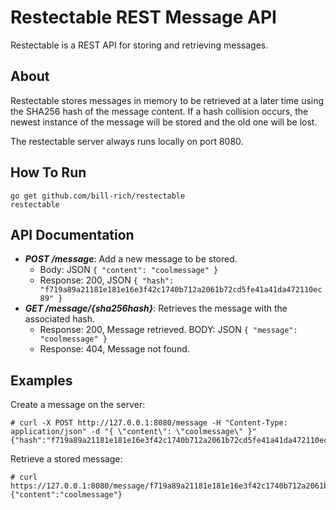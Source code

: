 # Restectable REST Message API
Restectable is a REST API for storing and retrieving messages.

## About
Restectable stores messages in memory to be retrieved at a later time using the
SHA256 hash of the message content. If a hash collision occurs, the newest
instance of the message will be stored and the old one will be lost.

The restectable server always runs locally on port 8080.

## How To Run

```
go get github.com/bill-rich/restectable
restectable
```

## API Documentation

* ***POST /message***: Add a new message to be stored.
  * Body: JSON ```{ "content": "coolmessage" }```
  * Response: 200, JSON ```{ "hash": "f719a89a21181e181e16e3f42c1740b712a2061b72cd5fe41a41da472110ec89" }```
* ***GET /message/{sha256hash}***: Retrieves the message with the associated
  hash.
  * Response: 200, Message retrieved. BODY: JSON ```{ "message": "coolmessage" }```
  * Response: 404, Message not found.


## Examples

Create a message on the server:
```
# curl -X POST http://127.0.0.1:8080/message -H "Content-Type: application/json" -d "{ \"content\": \"coolmessage\" }"
{"hash":"f719a89a21181e181e16e3f42c1740b712a2061b72cd5fe41a41da472110ec89"}
```

Retrieve a stored message:
```
# curl https://127.0.0.1:8080/message/f719a89a21181e181e16e3f42c1740b712a2061b72cd5fe41a41da472110ec89
{"content":"coolmessage"}
```
